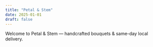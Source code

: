 ```yaml
---
title: "Petal & Stem"
date: 2025-01-01
draft: false
---
```


Welcome to Petal & Stem — handcrafted bouquets & same-day local delivery.
